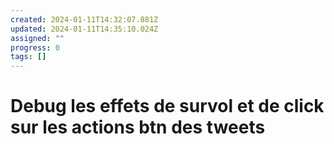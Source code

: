 ```yaml
---
created: 2024-01-11T14:32:07.881Z
updated: 2024-01-11T14:35:10.024Z
assigned: ""
progress: 0
tags: []
---
```


# Debug les effets de survol et de click sur les actions btn des tweets
